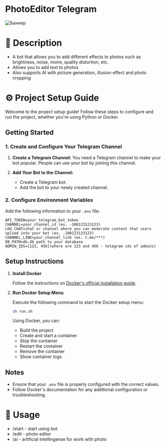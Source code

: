# PhotoEditor Telegram

![Баннер](https://i.imgur.com/LKVVDhb.jpeg)

# 📖 Description
- A bot that allows you to add different effects to photos such as brightness, noise, moire, quality distortion, etc.
- Allows you to add text to photos
- Also supports AI with picture generation, illusion effect and photo cropping

# ⚙️ Project Setup Guide

Welcome to the project setup guide! Follow these steps to configure and run the project, whether you're using Python or Docker.

## Getting Started

### 1. Create and Configure Your Telegram Channel

1. **Create a Telegram Channel:** 
   You need a Telegram channel to make your bot popular. People can use your bot by joining this channel.

2. **Add Your Bot to the Channel:**
   - Create a Telegram bot.
   - Add the bot to your newly created channel.


### 2. Configure Environment Variables

Add the following information to your `.env` file:

```env
API_TOKEN=your_telegram_bot_token
CHANNEL=your_channel_id (ex. -100123123123) 
LOG_CHAT=chat or channel where you can moderate content that users upload into your bot (ex. -100123123123)
CHANNEL_LINK=your_channel_link (ex. t.me/***)
DB_PATH=db.db path to your database
ADMIN_IDS=[123, 456](where are 123 and 456 - telegram ids of admins)
```

## Setup Instructions

1. **Install Docker**

   Follow the instructions on [Docker's official installation guide](https://docs.docker.com/engine/install/).

2. **Run Docker Setup Menu**

   Execute the following command to start the Docker setup menu:

   ```bash
   sh run.sh
   ```

   Using Docker, you can:
   - Build the project
   - Create and start a container
   - Stop the container
   - Restart the container
   - Remove the container
   - Show container logs

## Notes

- Ensure that your `.env` file is properly configured with the correct values.
- Follow Docker's documentation for any additional configuration or troubleshooting.

# 🚀 Usage

- /start - start using bot
- /edit - photo editor
- /ai - artificial intellingense for work with photo
